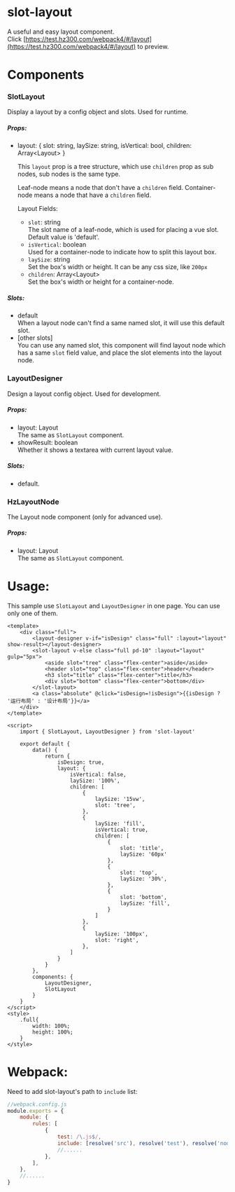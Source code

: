 # slot-layout
A useful and easy layout component.   
Click [https://test.hz300.com/webpack4/#/layout](https://test.hz300.com/webpack4/#/layout) to preview.

# Components

### SlotLayout
Display a layout by a config object and slots. Used for runtime.

##### Props:
* layout: { slot: string, laySize: string, isVertical: bool, children: Array\<Layout> }

  This `layout` prop is a tree structure, which use `children` prop as sub nodes, sub nodes is the same type. 

  Leaf-node means a node that don't have a `children` field. Container-node means a node that have a `children` field.
  
  Layout Fields:
  * `slot`: string   
    The slot name of a leaf-node, which is used for placing a vue slot. Default value is 'default'.
  * `isVertical`: boolean     
    Used for a container-node to indicate how to split this layout box. 
  * `laySize`: string  
    Set the box's width or height. It can be any css size, like `200px`
  * `children`: Array\<Layout>  
    Set the box's width or height for a container-node.
    
##### Slots:
* default   
  When a layout node can't find a same named slot, it will use this default slot.
* [other slots]    
  You can use any named slot, this component will find layout node which has a same `slot` field value, and place the slot elements into the layout node. 
  
### LayoutDesigner
Design a layout config object. Used for development.
##### Props:
* layout: Layout  
The same as `SlotLayout` component.
* showResult: boolean  
Whether it shows a textarea with current layout value.
##### Slots:
* default.

### HzLayoutNode
The Layout node component (only for advanced use).
##### Props:
* layout: Layout  
The same as `SlotLayout` component.

# Usage:
This sample use `SlotLayout` and `LayoutDesigner` in one page.
You can use only one of them.

````vue
<template>
    <div class="full">
        <layout-designer v-if="isDesign" class="full" :layout="layout" show-result></layout-designer>
        <slot-layout v-else class="full pd-10" :layout="layout" gulp="5px">
            <aside slot="tree" class="flex-center">aside</aside>
            <header slot="top" class="flex-center">header</header>
            <h3 slot="title" class="flex-center">title</h3>
            <div slot="bottom" class="flex-center">bottom</div>
        </slot-layout>
        <a class="absolute" @click="isDesign=!isDesign">{{isDesign ? '运行布局' : '设计布局'}}</a>
    </div>
</template>

<script>
    import { SlotLayout, LayoutDesigner } from 'slot-layout'

    export default {
        data() {
            return {
                isDesign: true,
                layout: {
                    isVertical: false,
                    laySize: '100%',
                    children: [
                        {
                            laySize: '15vw',
                            slot: 'tree',
                        },
                        {
                            laySize: 'fill',
                            isVertical: true,
                            children: [
                                {
                                    slot: 'title',
                                    laySize: '60px'
                                },
                                {
                                    slot: 'top',
                                    laySize: '30%',
                                },
                                {
                                    slot: 'bottom',
                                    laySize: 'fill',
                                }
                            ]
                        },
                        {
                            laySize: '100px',
                            slot: 'right',
                        },
                    ]
                }
            }
        },
        components: {
            LayoutDesigner,
            SlotLayout
        }
    }
</script>
<style>
    .full{
        width: 100%;
        height: 100%;
    }
</style>
````

# Webpack:   

Need to add slot-layout's path to `include` list:

````js
//webpack.config.js
module.exports = {
    module: {
        rules: [
            {
                test: /\.js$/,
                include: [resolve('src'), resolve('test'), resolve('node_modules/slot-layout')],
                //......
            },
        ],
    },
    //......
}
````
